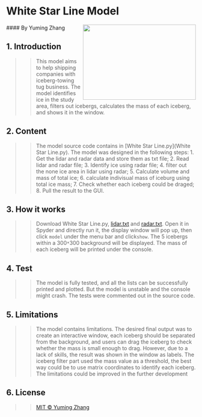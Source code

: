 # White Star Line Model
<img class='nolazy' style='float:right;' src="SKAVEN.jpg" width="300" height="200" />
#### By Yuming Zhang
<br>

## 1. Introduction
>> This model aims to help shipping companies with iceberg-towing tug business. The model identifies ice in the study area, filters out icebergs, calculates the mass of each iceberg, and shows it in the window.


## 2. Content
>> The model source code contains in [White Star Line.py](White Star Line.py). The model was designed in the following steps: 1. Get the lidar and radar data and store them as txt file; 2. Read lidar and radar file; 3. Identify ice using radar file; 4. filter out the none ice area in lidar using radar; 5. Calculate volume and mass of total ice; 6. calculate indivisual mass of iceburg using total ice mass; 7. Check whether each iceberg could be draged; 8. Pull the result to the GUI.

## 3. How it works
>> Download White Star Line.py, [lidar.txt](lidar.txt) and [radar.txt](radar.txt). Open it in Spyder and directly run it, the display window will pop up, then click `model` under the menu bar and click`show`. The 5 icebergs within a 300`*`300 background will be displayed. The mass of each iceberg will be printed under the console.

## 4. Test
>> The model is fully tested, and all the lists can be successfully printed and plotted. But the model is unstable and the console might crash. The tests were commented out in the source code.

## 5. Limitations
>> The model contains limitations. The desired final output was to create an interactive window, each iceberg should be separated from the background, and users can drag the iceberg to check whether the mass is small enough to drag. However, due to a lack of skills, the result was shown in the window as labels. The iceberg  filter part used the mass value as a threshold, the best way could be to use matrix coordinates to identify each iceberg. The limitations could be improved in the further development



## 6. License
>> [MIT © Yuming Zhang](LICENSE)

